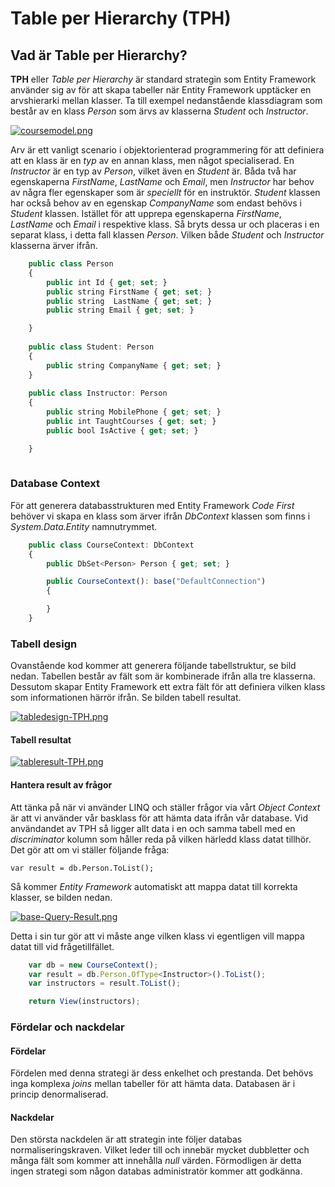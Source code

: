 # Table per Hierarchy (TPH)

## Vad är Table per Hierarchy?
**TPH** eller *Table per Hierarchy* är standard strategin som Entity Framework använder sig av för att skapa tabeller när Entity Framework
upptäcker en arvshierarki mellan klasser. Ta till exempel nedanstående klassdiagram som består av en klass *Person* som ärvs av klasserna *Student* och *Instructor*.

[![coursemodel.png](https://i.postimg.cc/ZqZrchHx/coursemodel.png)](https://postimg.cc/5X7Y4TZX)

Arv är ett vanligt scenario i objektorienterad programmering för att definiera att en klass är en *typ* av en annan klass, men något specialiserad. En *Instructor* är en typ av *Person*, vilket även en *Student* är. Båda två har egenskaperna *FirstName*, *LastName* och *Email*, men *Instructor* har behov av några fler egenskaper som är *speciellt* för en instruktör. *Student* klassen har också behov av en egenskap *CompanyName* som endast behövs i *Student* klassen.
Istället för att upprepa egenskaperna *FirstName*, *LastName* och *Email* i respektive klass. Så bryts dessa ur och placeras i en separat klass, i detta fall klassen *Person*. Vilken både *Student* och *Instructor* klasserna ärver ifrån.

```javascript
    public class Person
    {
        public int Id { get; set; }
        public string FirstName { get; set; }
        public string  LastName { get; set; }
        public string Email { get; set; }

    }
    
    public class Student: Person
    {
        public string CompanyName { get; set; }
    }
    
    public class Instructor: Person
    {
        public string MobilePhone { get; set; }
        public int TaughtCourses { get; set; }
        public bool IsActive { get; set; }

    }
    
```

### Database Context
För att generera databasstrukturen med Entity Framework *Code First* behöver vi skapa en klass som ärver ifrån *DbContext* klassen som finns i *System.Data.Entity* namnutrymmet.

```javascript
    public class CourseContext: DbContext
    {
        public DbSet<Person> Person { get; set; }

        public CourseContext(): base("DefaultConnection")
        {

        }
    }
```

### Tabell design

Ovanstående kod kommer att generera följande tabellstruktur, se bild nedan.
Tabellen består av fält som är kombinerade ifrån alla tre klasserna. Dessutom skapar Entity Framework ett extra fält för att definiera  vilken klass som informationen härrör ifrån. Se bilden tabell resultat.

[![tabledesign-TPH.png](https://i.postimg.cc/zGQsb0kN/tabledesign-TPH.png)](https://postimg.cc/v4WqC7j2)

#### Tabell resultat

[![tableresult-TPH.png](https://i.postimg.cc/QdvzxVXx/tableresult-TPH.png)](https://postimg.cc/21FG0kbP)

#### Hantera result av frågor
Att tänka på när vi använder LINQ och ställer frågor via vårt *Object Context* är att vi använder vår basklass för att hämta data ifrån vår database. Vid användandet av TPH så ligger allt data i en och samma tabell med en *discriminator* kolumn som håller reda på vilken härledd klass datat tillhör. Det gör att om vi ställer följande fråga:
 ```
 var result = db.Person.ToList();
 ```
 Så kommer *Entity Framework* automatiskt att mappa datat till korrekta klasser, se bilden nedan.
 
[![base-Query-Result.png](https://i.postimg.cc/pr1W1Dqz/base-Query-Result.png)](https://postimg.cc/H8X1r7Gk)

Detta i sin tur gör att vi måste ange vilken klass vi egentligen vill mappa datat till vid frågetillfället.

```javascript
    var db = new CourseContext();
    var result = db.Person.OfType<Instructor>().ToList();
    var instructors = result.ToList();

    return View(instructors);
```
### Fördelar och nackdelar
#### Fördelar
Fördelen med denna strategi är dess enkelhet och prestanda. Det behövs inga komplexa *joins* mellan tabeller för att hämta data. Databasen är i princip denormaliserad.
#### Nackdelar
Den största nackdelen är att strategin inte följer databas normaliseringskraven. Vilket leder till och innebär mycket dubbletter och många fält som kommer att innehålla *null* värden. Förmodligen är detta ingen strategi som någon databas administratör kommer att godkänna.
